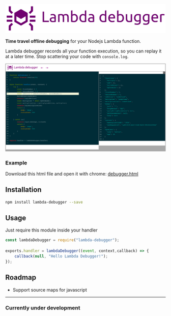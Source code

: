 ![Lambda Debugger](docs/logov2.png)

**Time travel offline debugging** for your Nodejs Lambda function.

Lambda debugger records all your function 
execution, so you can replay it at a later time.
Stop scattering your code with `console.log`.

![img.png](docs/img.png)

### Example
Download this html file and open it with chrome: [debugger.html](docs/index.html)

## Installation

```bash
npm install lambda-debugger --save
```

## Usage

Just require this module inside your handler

```js
const lambdaDebugger = require("lambda-debugger");

exports.handler = lambdaDebugger((event, context,callback) => {
    callback(null, "Hello Lambda Debugger!");
});
```



## Roadmap

- Support source maps for javascript

---

### Currently under development
